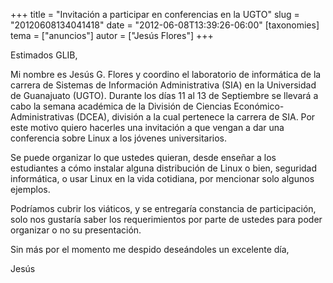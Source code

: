 +++
title = "Invitación a participar en conferencias en la UGTO"
slug = "20120608134041418"
date = "2012-06-08T13:39:26-06:00"
[taxonomies]
tema = ["anuncios"]
autor = ["Jesús Flores"]
+++

Estimados GLIB,

Mi nombre es Jesús G. Flores y coordino el laboratorio de informática de la
carrera de Sistemas de Información Administrativa (SIA) en la Universidad de
Guanajuato (UGTO). Durante los días 11 al 13 de Septiembre se llevará a cabo la
semana académica de la División de Ciencias Económico-Administrativas (DCEA),
división a la cual pertenece la carrera de SIA. Por este motivo quiero hacerles
una invitación a que vengan a dar una conferencia sobre Linux a los jóvenes
universitarios.

Se puede organizar lo que ustedes quieran, desde enseñar a los estudiantes a
cómo instalar alguna distribución de Linux o bien, seguridad informática, o usar
Linux en la vida cotidiana, por mencionar solo algunos ejemplos.

Podríamos cubrir los viáticos, y se entregaría constancia de participación, solo
nos gustaría saber los requerimientos por parte de ustedes para poder organizar
o no su presentación.

Sin más por el momento me despido deseándoles un excelente día,

Jesús
